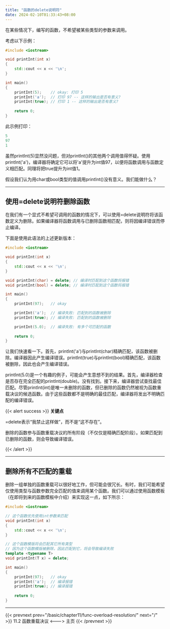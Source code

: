 ```yaml
---
title: "函数的delete说明符"
date: 2024-02-10T01:33:43+08:00
---
```


在某些情况下，编写的函数，不希望被某些类型的参数来调用。

考虑以下示例：

```C++
#include <iostream>

void printInt(int x)
{
    std::cout << x << '\n';
}

int main()
{
    printInt(5);    // okay: 打印 5
    printInt('a');  // 打印 97 -- 这样的输出是否有意义?
    printInt(true); // 打印 1 -- 这样的输出是否有意义?
    
    return 0;
}
```

此示例打印：

```C++
5
97
1
```


虽然printInt(5)显然没问题，但对printInt()的其他两个调用值得怀疑。使用printInt('a')，编译器将确定它可以将'a'提升为int值97，以便将函数调用与函数定义相匹配。同理将把true提升为int值1。

假设我们认为用char或bool类型的值调用printInt()没有意义。我们能做什么？

***
## 使用=delete说明符删除函数

在我们有一个显式不希望可调用的函数的情况下，可以使用=delete说明符将该函数定义为删除。如果编译器将函数调用与已删除函数相匹配，则将因编译错误而停止编译。

下面是使用此语法的上述更新版本：

```C++
#include <iostream>

void printInt(int x)
{
    std::cout << x << '\n';
}

void printInt(char) = delete; // 编译时匹配到这个函数将报错
void printInt(bool) = delete; // 编译时匹配到这个函数将报错

int main()
{
    printInt(97);   // okay

    printInt('a');  // 编译失败: 匹配到的函数被删除
    printInt(true); // 编译失败: 匹配到的函数被删除

    printInt(5.0);  // 编译失败: 有多个可匹配的函数
    
    return 0;
}
```

让我们快速看一下。首先，printInt('a')与printInt(char)精确匹配，该函数被删除。编译器因此产生编译错误。printInt(true)与printInt(bool)精确匹配，该函数被删除，因此也会产生编译错误。

printInt(5.0)是一个有趣的例子，可能会产生意想不到的结果。首先，编译器检查是否存在完全匹配的printInt(double)。没有找到。接下来，编译器尝试查找最佳匹配。尽管printInt(int)是唯一未删除的函数，但已删除的函数仍然被视为函数重载决议的候选函数。由于这些函数都不是明确的最佳匹配，编译器将发出不明确匹配的编译错误。

{{< alert success >}}
**关键点**

=delete表示“我禁止这样做”，而不是“这不存在”。

删除的函数参与函数重载决议的所有阶段（不仅仅是精确匹配阶段）。如果匹配到已删除的函数，则会导致编译错误。

{{< /alert >}}

***
## 删除所有不匹配的重载

删除一组单独的函数重载可以很好地工作，但可能会很冗长。有时，我们可能希望仅使用类型与函数参数完全匹配的值来调用某个函数。我们可以通过使用函数模板（在即将到来的函数模板中介绍）来实现这一点，如下所示：

```C++
#include <iostream>

// 这个函数优先使用int参数来匹配
void printInt(int x)
{
    std::cout << x << '\n';
}

// 这个函数模版将会匹配其它所有类型
// 因为这个函数模版被删除，因此匹配到它，将会导致编译失败
template <typename T>
void printInt(T x) = delete;

int main()
{
    printInt(97);   // okay
    printInt('a');  // 编译报错
    printInt(true); // 编译报错
    
    return 0;
}
```

***

{{< prevnext prev="/basic/chapter11/func-overload-resolution/" next="/" >}}
11.2 函数重载决议
<--->
主页
{{< /prevnext >}}
